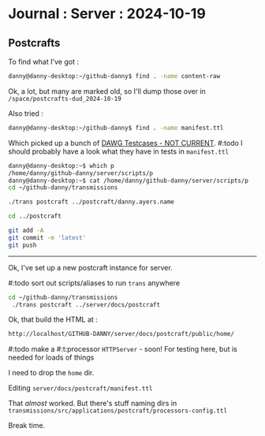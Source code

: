 # Journal : Server : 2024-10-19

## Postcrafts

To find what I've got :
```sh
danny@danny-desktop:~/github-danny$ find . -name content-raw
```
Ok, a lot, but many are marked old, so I'll dump those over in `/space/postcrafts-dud_2024-10-19`

Also tried :
```sh
danny@danny-desktop:~/github-danny$ find . -name manifest.ttl
```
Which picked up a bunch of [DAWG Testcases - NOT CURRENT](https://www.w3.org/2001/sw/DataAccess/tests/). #:todo I should probably have a look what they have in tests in `manifest.ttl`

```sh
danny@danny-desktop:~$ which p
/home/danny/github-danny/server/scripts/p
danny@danny-desktop:~$ cat /home/danny/github-danny/server/scripts/p
cd ~/github-danny/transmissions

./trans postcraft ../postcraft/danny.ayers.name

cd ../postcraft

git add -A
git commit -m 'latest'
git push
```

---

Ok, I've set up a new postcraft instance for server.

#:todo sort out scripts/aliases to run `trans` anywhere

```sh
cd ~/github-danny/transmissions
 ./trans postcraft ../server/docs/postcraft
 ```

Ok, that build the HTML at :
```sh
http://localhost/GITHUB-DANNY/server/docs/postcraft/public/home/
```

 #:todo make a #:t:processor `HTTPServer` - soon! For testing here, but is needed for loads of things

I need to drop the `home` dir.

Editing `server/docs/postcraft/manifest.ttl`

That *almost* worked. But there's stuff naming dirs in `transmissions/src/applications/postcraft/processors-config.ttl`

Break time.
